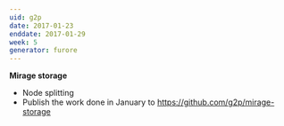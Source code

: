 ```yaml
---
uid: g2p
date: 2017-01-23
enddate: 2017-01-29
week: 5
generator: furore
---
```


**Mirage storage**

- Node splitting
- Publish the work done in January to <https://github.com/g2p/mirage-storage>


